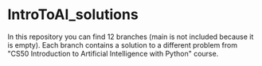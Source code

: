 # IntroToAI_solutions
In this repository you can find 12 branches (main is not included because it is empty). 
Each branch contains a solution to a different problem from "CS50 Introduction to Artificial Intelligence with Python" course.
